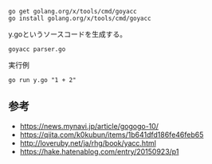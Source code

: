 
```
go get golang.org/x/tools/cmd/goyacc
go install golang.org/x/tools/cmd/goyacc
```

y.goというソースコードを生成する。  
```
goyacc parser.go
```

実行例
```
go run y.go "1 + 2"
```

## 参考
- https://news.mynavi.jp/article/gogogo-10/
- https://qiita.com/k0kubun/items/1b641dfd186fe46feb65
- http://loveruby.net/ja/rhg/book/yacc.html
- https://hake.hatenablog.com/entry/20150923/p1
